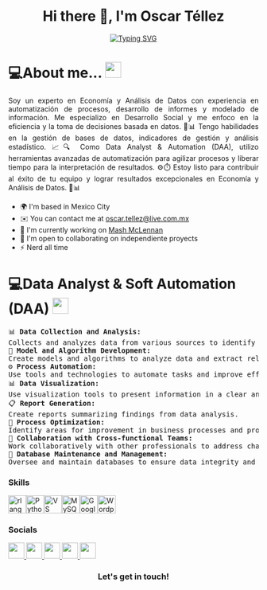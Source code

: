 <h1 align="center"> Hi there 👋, I'm Oscar Téllez</h1>
 
<p align="center">
	<a href="https://git.io/typing-svg">
		<img src="https://readme-typing-svg.herokuapp.com?font=Fira+Code&pause=1000&random=false&width=435&lines=Welcome+to+my+github+page...;%3C%2F%3E+DanDatos;Data+Analyst+%26+Automation+Expert+;Excel+(VBA)+%7C+Python+%7C+R+%7C+PowerBI" alt="Typing SVG">
	</a>
</p>



# 💻About me... <img src = "https://media2.giphy.com/media/QssGEmpkyEOhBCb7e1/giphy.gif?cid=ecf05e47a0n3gi1bfqntqmob8g9aid1oyj2wr3ds3mg700bl&rid=giphy.gif" width = 32px>

<p align="justify">Soy un experto en Economía y Análisis de Datos con experiencia en automatización de procesos, desarrollo de informes y modelado de información. Me especializo en Desarrollo Social y me enfoco en la eficiencia y la toma de decisiones basada en datos. 💪📊 Tengo habilidades en la gestión de bases de datos, indicadores de gestión y análisis estadístico. 📈🔍 Como Data Analyst & Automation (DAA), utilizo herramientas avanzadas de automatización para agilizar procesos y liberar tiempo para la interpretación de resultados. ⚙️⏱️ Estoy listo para contribuir al éxito de tu equipo y lograr resultados excepcionales en Economía y Análisis de Datos. 🚀📊</p>

* 🌍  I'm based in Mexico City
* ✉️  You can contact me at [oscar.tellez@live.com.mx](mailto:oscar.tellez@live.com.mx)
* 🚀  I'm currently working on [Mash McLennan](http://https://www.marsh.com/co/home.html)
* 🤝  I'm open to collaborating on independiente proyects
* ⚡  Nerd all time

# 💻Data Analyst & Soft Automation (DAA) <img src = "https://media2.giphy.com/media/QssGEmpkyEOhBCb7e1/giphy.gif?cid=ecf05e47a0n3gi1bfqntqmob8g9aid1oyj2wr3ds3mg700bl&rid=giphy.gif" width = 32px>


<pre>
📊 <strong>Data Collection and Analysis:</strong> 
Collects and analyzes data from various sources to identify patterns and trends.
🤖 <strong>Model and Algorithm Development:</strong> 
Create models and algorithms to analyze data and extract relevant insights.
⚙️ <strong>Process Automation:</strong> 
Use tools and technologies to automate tasks and improve efficiency.
📊 <strong>Data Visualization:</strong> 
Use visualization tools to present information in a clear and understandable manner.
📋 <strong>Report Generation:</strong> 
Create reports summarizing findings from data analysis.
🔄 <strong>Process Optimization:</strong> 
Identify areas for improvement in business processes and propose data-driven solutions.
👥 <strong>Collaboration with Cross-functional Teams:</strong> 
Work collaboratively with other professionals to address challenges and find solutions.
💾 <strong>Database Maintenance and Management:</strong> 
Oversee and maintain databases to ensure data integrity and availability.
</pre>

### Skills

<p align="left">
<a href="https://www.r-project.org/" target="_blank" rel="noreferrer"><img src="https://raw.githubusercontent.com/danielcranney/readme-generator/main/public/icons/skills/rlang-colored.svg" width="36" height="36" alt="rlang" /></a><a href="https://www.python.org/" target="_blank" rel="noreferrer"><img src="https://raw.githubusercontent.com/danielcranney/readme-generator/main/public/icons/skills/python-colored.svg" width="36" height="36" alt="Python" /></a><a href="https://code.visualstudio.com/" target="_blank" rel="noreferrer"><img src="https://raw.githubusercontent.com/danielcranney/readme-generator/main/public/icons/skills/visualstudiocode.svg" width="36" height="36" alt="VS Code" /></a><a href="https://www.mysql.com/" target="_blank" rel="noreferrer"><img src="https://raw.githubusercontent.com/danielcranney/readme-generator/main/public/icons/skills/mysql-colored.svg" width="36" height="36" alt="MySQL" /></a><a href="https://cloud.google.com/" target="_blank" rel="noreferrer"><img src="https://raw.githubusercontent.com/danielcranney/readme-generator/main/public/icons/skills/googlecloud-colored.svg" width="36" height="36" alt="Google Cloud" /></a><a href="https://wordpress.com" target="_blank" rel="noreferrer"><img src="https://raw.githubusercontent.com/danielcranney/readme-generator/main/public/icons/skills/wordpress-colored.svg" width="36" height="36" alt="Wordpress" /></a>
</p>


### Socials

<p align="left"> <a href="https://www.github.com/fff" target="_blank" rel="noreferrer"> <picture> <source media="(prefers-color-scheme: dark)" srcset="https://raw.githubusercontent.com/danielcranney/readme-generator/main/public/icons/socials/github-dark.svg" /> <source media="(prefers-color-scheme: light)" srcset="https://raw.githubusercontent.com/danielcranney/readme-generator/main/public/icons/socials/github.svg" /> <img src="https://raw.githubusercontent.com/danielcranney/readme-generator/main/public/icons/socials/github.svg" width="32" height="32" /> </picture> </a> <a href="http://www.instagram.com/oscar" target="_blank" rel="noreferrer"> <picture> <source media="(prefers-color-scheme: dark)" srcset="https://raw.githubusercontent.com/danielcranney/readme-generator/main/public/icons/socials/instagram-dark.svg" /> <source media="(prefers-color-scheme: light)" srcset="https://raw.githubusercontent.com/danielcranney/readme-generator/main/public/icons/socials/instagram.svg" /> <img src="https://raw.githubusercontent.com/danielcranney/readme-generator/main/public/icons/socials/instagram.svg" width="32" height="32" /> </picture> </a> <a href="https://www.linkedin.com/in/oscara" target="_blank" rel="noreferrer"> <picture> <source media="(prefers-color-scheme: dark)" srcset="https://raw.githubusercontent.com/danielcranney/readme-generator/main/public/icons/socials/linkedin-dark.svg" /> <source media="(prefers-color-scheme: light)" srcset="https://raw.githubusercontent.com/danielcranney/readme-generator/main/public/icons/socials/linkedin.svg" /> <img src="https://raw.githubusercontent.com/danielcranney/readme-generator/main/public/icons/socials/linkedin.svg" width="32" height="32" /> </picture> </a> <a href="https://www.x.com/hhh" target="_blank" rel="noreferrer"> <picture> <source media="(prefers-color-scheme: dark)" srcset="https://raw.githubusercontent.com/danielcranney/readme-generator/main/public/icons/socials/twitter-dark.svg" /> <source media="(prefers-color-scheme: light)" srcset="https://raw.githubusercontent.com/danielcranney/readme-generator/main/public/icons/socials/twitter.svg" /> <img src="https://raw.githubusercontent.com/danielcranney/readme-generator/main/public/icons/socials/twitter.svg" width="32" height="32" /> </picture> </a> <a href="https://www.youtube.com/@Dan" target="_blank" rel="noreferrer"> <picture> <source media="(prefers-color-scheme: dark)" srcset="https://raw.githubusercontent.com/danielcranney/readme-generator/main/public/icons/socials/youtube-dark.svg" /> <source media="(prefers-color-scheme: light)" srcset="https://raw.githubusercontent.com/danielcranney/readme-generator/main/public/icons/socials/youtube.svg" /> <img src="https://raw.githubusercontent.com/danielcranney/readme-generator/main/public/icons/socials/youtube.svg" width="32" height="32" /> </picture> </a></p>

<div align="center">
  <h3><b>Let's get in touch! </b></h3>
  </div>
